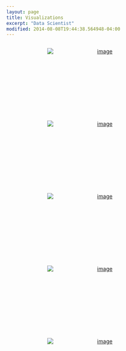 ```yaml
---
layout: page
title: Visualizations
excerpt: "Data Scientist"
modified: 2014-08-08T19:44:38.564948-04:00
---
```


<style type="text/css" media="screen">
.photo-grid {
	list-style: none;
	margin: 1em auto;
	max-width: 1106px;
	padding: 0;
	text-align: center;
}


.photo-grid li {
	display: inline-block;
	height: 163px;
	line-height: normal;
	margin: 1em;
	transition: all 500ms;
	width: 289px;
}


.photo-grid img {
	display: block;
	height: auto;
	transition: all 300ms;
	max-width: 100%;
}

.photo-grid li:hover img {
	-webkit-transform: scale(1.4);
}

.photo-grid figure {
	height: 163px;
	margin: 0;
	overflow: hidden;
	position: relative;
	width: 289px;
}

.photo-grid figcaption {
	background: rgba(0,0,0,0.8);
	color: white;
	display: table;
	height: 100%;
	left: 0;
	opacity: 0;
	position: absolute;
	right: 0;
	top: 0;
	transition: all 300ms;
	transition-delay: 100ms;
	width: 100%;
	z-index: 100;
}

.photo-grid li:hover figcaption {
	opacity: 1;
}

.photo-grid figcaption p {
	display: table-cell;
	font-size: 1.5em;
	position: relative;
	top: -40px;
	width: 289px;
	text-align: center;
	transition: all 300ms ease-out;
	vertical-align: middle;
}

.photo-grid figcaption p:empty {
display: none;
}

.photo-grid li:hover figcaption p {
	-webkit-transform: translateY(40px);
}

.photo-grid br {
	display: none;
}
</style>


<ul class="photo-grid">
	<li>
		<a href="{{ site.url }}/blog/CrunchBase">
			<figure>
				<img src="{{ site.url }}/images/startup.png" alt="image">
				<figcaption><p>Startups</p></figcaption>
			</figure>
		</a>
	</li>
	<li>
		<a href="{{ site.url }}/blog/CPS">
			<figure>
				<img src="{{ site.url }}/images/public_school.png" alt="image">
				<figcaption><p>Chicago Public High School</p></figcaption>
			</figure>
		</a>
	</li>
	<li>
		<a href="{{ site.url }}/blog/WorldTravels">
			<figure>
				<img src="{{ site.url }}/images/world.png" alt="image">
				<figcaption><p>Travels</p></figcaption>
			</figure>
		</a>
	</li>
	<li>
		<a href="{{ site.url }}/blog/USATravels">
			<figure>
				<img src="{{ site.url }}/images/usa.png" alt="image">
				<figcaption><p>Travels in the USA</p></figcaption>
			</figure>
		</a>
	</li>
	<li>
		<a href="{{ site.url }}/blog/GreeceTravels">
			<figure>
				<img src="{{ site.url }}/images/greece.png" alt="image">
				<figcaption><p>Travels in Greece</p></figcaption>
			</figure>
		</a>
	</li>


<!-- 	<li>
		<a href="https://github.com/CaptainDataCrunch/ObjectDetection">
			<figure>
				<img src="{{ site.url }}/images/car_adaboost.png" alt="image"></a>
				<figcaption><p>Car Detection Using Adaboost</p></figcaption>
			</figure>
		</a>
	</li>
	<li>
		<a href="https://github.com/vincentpham1991/titanic/blob/master/Vincent_Spark_tutorial.ipynb">
			<figure>
				<img src="{{ site.url }}/images/titanic.png" alt="image"></a>
				<figcaption><p>Spark Tutorial with Titanic Data</p></figcaption>
			</figure>
		</a>
	</li>
	<li>
		<a href="{{ site.url }}/blog/LoanProsper">
			<figure>
				<img src="{{ site.url }}/images/prosper.png" alt="image"></a>
				<figcaption><p>Exploratory Analysis of Loan Data</p></figcaption>
			</figure>
		</a>
	</li>
	<li>
		<a href="https://github.com/vincentpham1991/SentimentAnalysis">
			<figure>
				<img src="{{ site.url }}/images/movie.jpg" alt="image"></a>
				<figcaption><p>Sentiment Analysis of Movie Reviews</p></figcaption>
			</figure>
		</a>
	</li>
	<li>
		<a href="https://github.com/vincentpham1991/PythonProjects/tree/master/StocksHeatMap">
			<figure>
				<img src="{{ site.url }}/images/stocks2.jpg" height="180" width="320" alt="image"></a>
				<figcaption><p> Heat Map of Stock Correlations</p></figcaption>
			</figure>
		</a>
	</li>	 -->
</ul>
